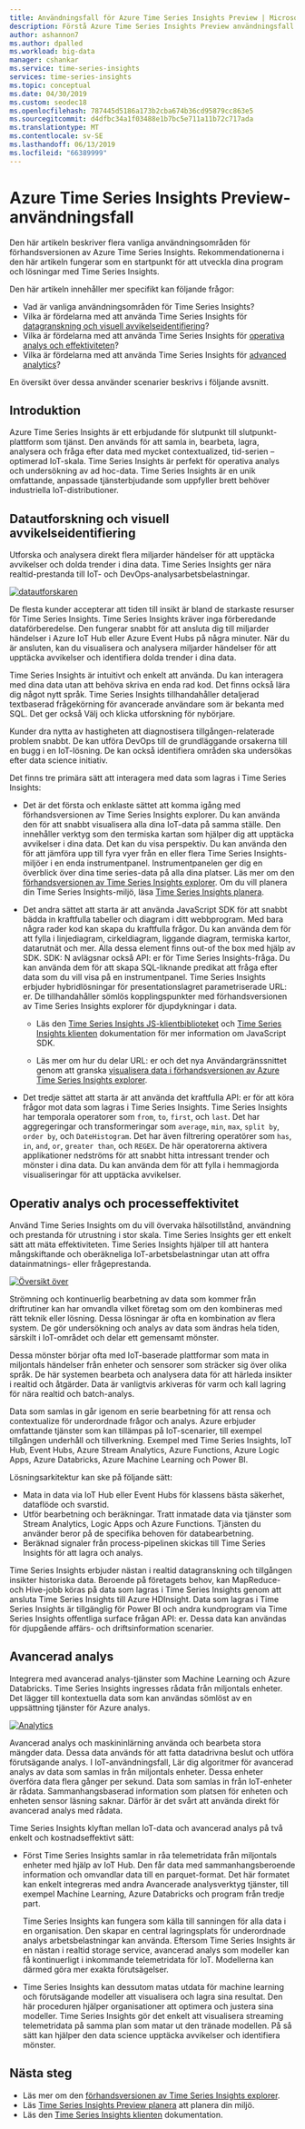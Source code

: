 ```yaml
---
title: Användningsfall för Azure Time Series Insights Preview | Microsoft Docs
description: Förstå Azure Time Series Insights Preview användningsfall.
author: ashannon7
ms.author: dpalled
ms.workload: big-data
manager: cshankar
ms.service: time-series-insights
services: time-series-insights
ms.topic: conceptual
ms.date: 04/30/2019
ms.custom: seodec18
ms.openlocfilehash: 787445d5186a173b2cba674b36cd95879cc863e5
ms.sourcegitcommit: d4dfbc34a1f03488e1b7bc5e711a11b72c717ada
ms.translationtype: MT
ms.contentlocale: sv-SE
ms.lasthandoff: 06/13/2019
ms.locfileid: "66389999"
---
```

# <a name="azure-time-series-insights-preview-use-cases"></a>Azure Time Series Insights Preview-användningsfall

Den här artikeln beskriver flera vanliga användningsområden för förhandsversionen av Azure Time Series Insights. Rekommendationerna i den här artikeln fungerar som en startpunkt för att utveckla dina program och lösningar med Time Series Insights.

Den här artikeln innehåller mer specifikt kan följande frågor:

* Vad är vanliga användningsområden för Time Series Insights?
* Vilka är fördelarna med att använda Time Series Insights för [datagranskning och visuell avvikelseidentifiering](#data-exploration-and-visual-anomaly-detection)?
* Vilka är fördelarna med att använda Time Series Insights för [operativa analys och effektiviteten](#operational-analysis-and-driving-process-efficiency)?
* Vilka är fördelarna med att använda Time Series Insights för [advanced analytics](#advanced-analytics)?

En översikt över dessa använder scenarier beskrivs i följande avsnitt.

## <a name="introduction"></a>Introduktion

Azure Time Series Insights är ett erbjudande för slutpunkt till slutpunkt-plattform som tjänst. Den används för att samla in, bearbeta, lagra, analysera och fråga efter data med mycket contextualized, tid-serien – optimerad IoT-skala. Time Series Insights är perfekt för operativa analys och undersökning av ad hoc-data. Time Series Insights är en unik omfattande, anpassade tjänsterbjudande som uppfyller brett behöver industriella IoT-distributioner.

## <a name="data-exploration-and-visual-anomaly-detection"></a>Datautforskning och visuell avvikelseidentifiering

Utforska och analysera direkt flera miljarder händelser för att upptäcka avvikelser och dolda trender i dina data. Time Series Insights ger nära realtid-prestanda till IoT- och DevOps-analysarbetsbelastningar.

[![datautforskaren](media/v2-update-use-cases/data-explorer.svg)](media/v2-update-use-cases/data-explorer.svg#lightbox)

De flesta kunder accepterar att tiden till insikt är bland de starkaste resurser för Time Series Insights. Time Series Insights kräver inga förberedande dataförberedelse. Den fungerar snabbt för att ansluta dig till miljarder händelser i Azure IoT Hub eller Azure Event Hubs på några minuter. När du är ansluten, kan du visualisera och analysera miljarder händelser för att upptäcka avvikelser och identifiera dolda trender i dina data.

Time Series Insights är intuitivt och enkelt att använda. Du kan interagera med dina data utan att behöva skriva en enda rad kod. Det finns också lära dig något nytt språk. Time Series Insights tillhandahåller detaljerad textbaserad frågekörning för avancerade användare som är bekanta med SQL. Det ger också Välj och klicka utforskning för nybörjare.

Kunder dra nytta av hastigheten att diagnostisera tillgången-relaterade problem snabbt. De kan utföra DevOps till de grundläggande orsakerna till en bugg i en IoT-lösning. De kan också identifiera områden ska undersökas efter data science initiativ.  

Det finns tre primära sätt att interagera med data som lagras i Time Series Insights:

- Det är det första och enklaste sättet att komma igång med förhandsversionen av Time Series Insights explorer. Du kan använda den för att snabbt visualisera alla dina IoT-data på samma ställe. Den innehåller verktyg som den termiska kartan som hjälper dig att upptäcka avvikelser i dina data. Det kan du visa perspektiv. Du kan använda den för att jämföra upp till fyra vyer från en eller flera Time Series Insights-miljöer i en enda instrumentpanel. Instrumentpanelen ger dig en överblick över dina time series-data på alla dina platser. Läs mer om den [förhandsversionen av Time Series Insights explorer](./time-series-insights-update-explorer.md). Om du vill planera din Time Series Insights-miljö, läsa [Time Series Insights planera](./time-series-insights-update-plan.md).

- Det andra sättet att starta är att använda JavaScript SDK för att snabbt bädda in kraftfulla tabeller och diagram i ditt webbprogram. Med bara några rader kod kan skapa du kraftfulla frågor. Du kan använda dem för att fylla i linjediagram, cirkeldiagram, liggande diagram, termiska kartor, datarutnät och mer. Alla dessa element finns out-of the box med hjälp av SDK. SDK: N avlägsnar också API: er för Time Series Insights-fråga. Du kan använda dem för att skapa SQL-liknande predikat att fråga efter data som du vill visa på en instrumentpanel. Time Series Insights erbjuder hybridlösningar för presentationslagret parametriserade URL: er. De tillhandahåller sömlös kopplingspunkter med förhandsversionen av Time Series Insights explorer för djupdykningar i data.

    * Läs den [Time Series Insights JS-klientbiblioteket](tutorial-explore-js-client-lib.md) och [Time Series Insights klienten](https://github.com/Microsoft/tsiclient) dokumentation för mer information om JavaScript SDK.

    * Läs mer om hur du delar URL: er och det nya Användargränssnittet genom att granska [visualisera data i förhandsversionen av Azure Time Series Insights explorer](time-series-insights-update-explorer.md).

- Det tredje sättet att starta är att använda det kraftfulla API: er för att köra frågor mot data som lagras i Time Series Insights. Time Series Insights har temporala operatorer som `from`, `to`, `first`, och `last`. Det har aggregeringar och transformeringar som `average`, `min`, `max`, `split by`, `order by`, och `DateHistogram`. Det har även filtrering operatörer som `has`, `in`, `and`, `or`, `greater than`, och `REGEX`. De här operatorerna aktivera applikationer nedströms för att snabbt hitta intressant trender och mönster i dina data. Du kan använda dem för att fylla i hemmagjorda visualiseringar för att upptäcka avvikelser.

## <a name="operational-analysis-and-driving-process-efficiency"></a>Operativ analys och processeffektivitet

Använd Time Series Insights om du vill övervaka hälsotillstånd, användning och prestanda för utrustning i stor skala. Time Series Insights ger ett enkelt sätt att mäta effektiviteten. Time Series Insights hjälper till att hantera mångskiftande och oberäkneliga IoT-arbetsbelastningar utan att offra datainmatnings- eller frågeprestanda.

[![Översikt över](media/v2-update-use-cases/overview.svg)](media/v2-update-use-cases/overview.svg#lightbox)

Strömning och kontinuerlig bearbetning av data som kommer från driftrutiner kan har omvandla vilket företag som om den kombineras med rätt teknik eller lösning. Dessa lösningar är ofta en kombination av flera system. De gör undersökning och analys av data som ändras hela tiden, särskilt i IoT-området och delar ett gemensamt mönster.

Dessa mönster börjar ofta med IoT-baserade plattformar som mata in miljontals händelser från enheter och sensorer som sträcker sig över olika språk. De här systemen bearbeta och analysera data för att härleda insikter i realtid och åtgärder. Data är vanligtvis arkiveras för varm och kall lagring för nära realtid och batch-analys.

Data som samlas in går igenom en serie bearbetning för att rensa och contextualize för underordnade frågor och analys. Azure erbjuder omfattande tjänster som kan tillämpas på IoT-scenarier, till exempel tillgången underhåll och tillverkning. Exempel med Time Series Insights, IoT Hub, Event Hubs, Azure Stream Analytics, Azure Functions, Azure Logic Apps, Azure Databricks, Azure Machine Learning och Power BI.

Lösningsarkitektur kan ske på följande sätt:

- Mata in data via IoT Hub eller Event Hubs för klassens bästa säkerhet, dataflöde och svarstid.
- Utför bearbetning och beräkningar. Tratt inmatade data via tjänster som Stream Analytics, Logic Apps och Azure Functions. Tjänsten du använder beror på de specifika behoven för databearbetning.
- Beräknad signaler från process-pipelinen skickas till Time Series Insights för att lagra och analys.

Time Series Insights erbjuder nästan i realtid datagranskning och tillgången insikter historiska data. Beroende på företagets behov, kan MapReduce- och Hive-jobb köras på data som lagras i Time Series Insights genom att ansluta Time Series Insights till Azure HDInsight. Data som lagras i Time Series Insights är tillgänglig för Power BI och andra kundprogram via Time Series Insights offentliga surface frågan API: er. Dessa data kan användas för djupgående affärs- och driftsinformation scenarier.

## <a name="advanced-analytics"></a>Avancerad analys

Integrera med avancerad analys-tjänster som Machine Learning och Azure Databricks. Time Series Insights ingresses rådata från miljontals enheter. Det lägger till kontextuella data som kan användas sömlöst av en uppsättning tjänster för Azure analys.

[![Analytics](media/v2-update-use-cases/advanced-analytics.svg)](media/v2-update-use-cases/advanced-analytics.svg#lightbox)

Avancerad analys och maskininlärning använda och bearbeta stora mängder data. Dessa data används för att fatta datadrivna beslut och utföra förutsägande analys. I IoT-användningsfall, Lär dig algoritmer för avancerad analys av data som samlas in från miljontals enheter. Dessa enheter överföra data flera gånger per sekund. Data som samlas in från IoT-enheter är rådata. Sammanhangsbaserad information som platsen för enheten och enheten sensor läsning saknar. Därför är det svårt att använda direkt för avancerad analys med rådata.

Time Series Insights klyftan mellan IoT-data och avancerad analys på två enkelt och kostnadseffektivt sätt:

- Först Time Series Insights samlar in råa telemetridata från miljontals enheter med hjälp av IoT Hub. Den får data med sammanhangsberoende information och omvandlar data till en parquet-format. Det här formatet kan enkelt integreras med andra Avancerade analysverktyg tjänster, till exempel Machine Learning, Azure Databricks och program från tredje part.

    Time Series Insights kan fungera som källa till sanningen för alla data i en organisation. Den skapar en central lagringsplats för underordnade analys arbetsbelastningar kan använda. Eftersom Time Series Insights är en nästan i realtid storage service, avancerad analys som modeller kan få kontinuerligt i inkommande telemetridata för IoT. Modellerna kan därmed göra mer exakta förutsägelser.

- Time Series Insights kan dessutom matas utdata för machine learning och förutsägande modeller att visualisera och lagra sina resultat. Den här proceduren hjälper organisationer att optimera och justera sina modeller. Time Series Insights gör det enkelt att visualisera streaming telemetridata på samma plan som matar ut den tränade modellen. På så sätt kan hjälper den data science upptäcka avvikelser och identifiera mönster.  

## <a name="next-steps"></a>Nästa steg

- Läs mer om den [förhandsversionen av Time Series Insights explorer](./time-series-insights-update-explorer.md).
- Läs [Time Series Insights Preview planera](./time-series-insights-update-plan.md) att planera din miljö.
- Läs den [Time Series Insights klienten](https://github.com/Microsoft/tsiclient) dokumentation.
